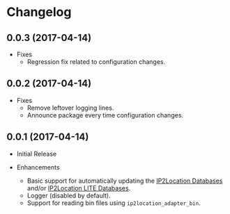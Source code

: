 # Changelog

## 0.0.3 (2017-04-14)

* Fixes
  * Regression fix related to configuration changes.

## 0.0.2 (2017-04-14)

* Fixes
  * Remove leftover logging lines.
  * Announce package every time configuration changes.

## 0.0.1 (2017-04-14)

* Initial Release

* Enhancements
  * Basic support for automatically updating the [IP2Location Databases](https://www.ip2location.com/download) and/or [IP2Location LITE Databases](http://lite.ip2location.com/database).
  * Logger (disabled by default).
  * Support for reading bin files using `ip2location_adapter_bin`.

